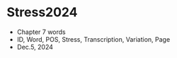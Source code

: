 # Stress2024

+ Chapter 7 words
+ ID, Word, POS, Stress, Transcription, Variation, Page
+ Dec.5, 2024
